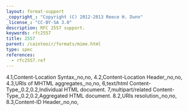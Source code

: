 ```yaml
---
layout: format-support
_copyright_: "Copyright (C) 2012-2013 Reece H. Dunn"
_license_: "CC-BY-SA 3.0"
description: RFC 2557 support.
keywords: rfc2557
title: 2557
parent: /cainteoir/formats/mime.html
type: spec
references:
  - rfc2557.ref
---
```


4.1,Content-Location Syntax,,no,no,
4.2,Content-Location Header,,no,no,
4.3,URIs of MHTML aggregates,,no,no,
6,text/html Content-Type,,0.2,0.2,Individual HTML document.
7,multipart/related Content-Type,,0.2,0.2,Aggregated HTML document.
8.2,URIs resolution,,no,no,
8.3,Content-ID Header,,no,no,
